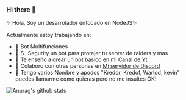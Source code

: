 ### Hi there 👋

 ✨ Hola, Soy un desarrolador enfocado en NodeJS✨ 

Actualmente estoy trabajando en:

- 🔭 Bot Multifunciones
- 🌱 S- Segurity un bot para protejer tu server de raiders y mas
- 👯 Te enseño a crear un bot basico en mi [Canal de Yt](https://www.youtube.com/channel/UCx5czuRgkbGKlj96BjxWeZQ)
- 🤔 Colaboro con otras personas en [Mi servidor de Discord](https://discord.gg/KrzQR5Ak66)
- 💬 Tengo varios Nombre y apodos "Kredor, Kredof, Warlod, kevin" puedes llamarme como quieras pero no me insultes OK!

![Anurag's github stats](https://github-readme-stats.vercel.app/api?username=kredoF&show_icons=true&theme=tokyonight)
